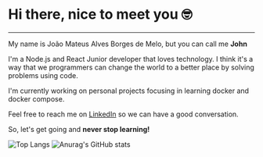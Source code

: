 # Hi there, nice to meet you :nerd_face:
---

My name is João Mateus Alves Borges de Melo, but you can call me **John**

I'm a Node.js and React Junior developer that loves technology. I think it's a way that we programmers can change the world to a better place by solving problems using code.

I'm currently working on personal projects focusing in learning docker and docker compose.

Feel free to reach me on [LinkedIn](https://www.linkedin.com/in/jo%C3%A3o-mateus-36056b191/?locale=en_US) so we can have a good conversation.

So, let's get going and **never stop learning!**

![Top Langs](https://github-readme-stats.vercel.app/api/top-langs/?username=jhonmt-cpu&layout=compact)
![Anurag's GitHub stats](https://github-readme-stats.vercel.app/api?username=jhonmt-cpu&show_icons=true&theme=radical)




